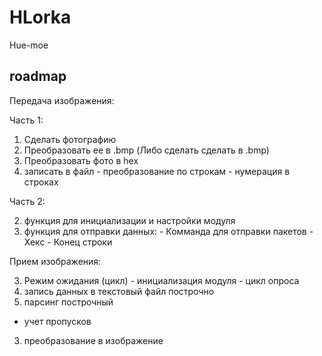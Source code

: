 # HLorka
Hue-moe
## roadmap 
Передача изображения:

Часть 1:

  1. Сделать фотографию
  1. Преобразовать ее в .bmp (Либо сделать сделать в .bmp)
  1. Преобразовать фото в hex
  1. записать в файл
    - преобразование по строкам
    - нумерация в строках
  

Часть 2:

  2. функция для инициализации и настройки модуля
  2. функция для отправки данных:
    - Комманда для отправки пакетов
    - Хекс
    - Конец строки
  
  
Прием изображения:

  3. Режим ожидания (цикл)
    - инициализация модуля
    - цикл опроса
  3. запись данных в текстовый файл построчно
  3. парсинг построчный 
   - учет пропусков
  3. преобразование в изображение 

